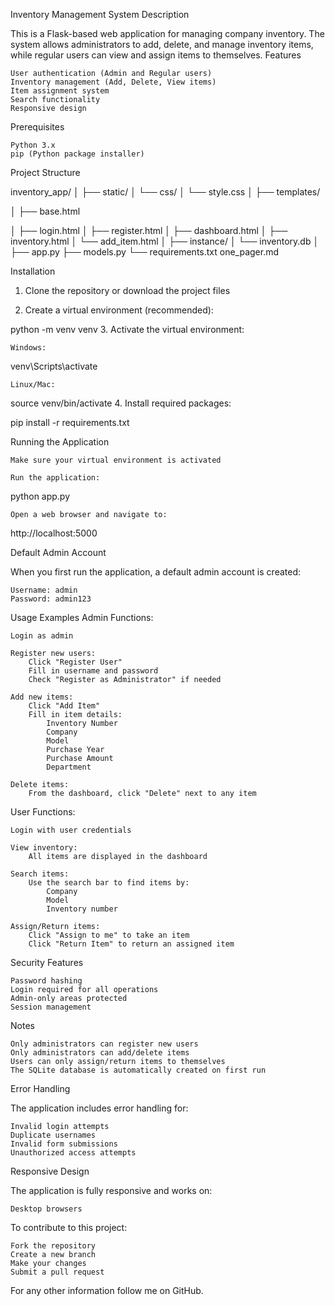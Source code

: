 Inventory Management System
Description

This is a Flask-based web application for managing company inventory. The system allows administrators to add, delete, and manage inventory items, while regular users can view and assign items to themselves.
Features

    User authentication (Admin and Regular users)
    Inventory management (Add, Delete, View items)
    Item assignment system
    Search functionality
    Responsive design

Prerequisites

    Python 3.x
    pip (Python package installer)

Project Structure

    
inventory_app/
│
├── static/
│   └── css/
│       └── style.css
│
├── templates/
    
│   ├── base.html

│   ├── login.html
│   ├── register.html
│   ├── dashboard.html
│   ├── inventory.html
│   └── add_item.html
│
├── instance/
│   └── inventory.db
│
├── app.py
├── models.py
└── requirements.txt
 one_pager.md


Installation

  1. Clone the repository or download the project files

  2. Create a virtual environment (recommended):

    
   python -m venv venv
  3. Activate the virtual environment:

    Windows:

    
venv\Scripts\activate

    

    Linux/Mac:

    
source venv/bin/activate
  4. Install required packages:

    
pip install -r requirements.txt


Running the Application

    Make sure your virtual environment is activated

    Run the application:

    
python app.py

    

    Open a web browser and navigate to:

    
http://localhost:5000

    

Default Admin Account

When you first run the application, a default admin account is created:

    Username: admin
    Password: admin123

Usage Examples
Admin Functions:

    Login as admin

    Register new users:
        Click "Register User"
        Fill in username and password
        Check "Register as Administrator" if needed

    Add new items:
        Click "Add Item"
        Fill in item details:
            Inventory Number
            Company
            Model
            Purchase Year
            Purchase Amount
            Department

    Delete items:
        From the dashboard, click "Delete" next to any item

User Functions:

    Login with user credentials

    View inventory:
        All items are displayed in the dashboard

    Search items:
        Use the search bar to find items by:
            Company
            Model
            Inventory number

    Assign/Return items:
        Click "Assign to me" to take an item
        Click "Return Item" to return an assigned item

Security Features

    Password hashing
    Login required for all operations
    Admin-only areas protected
    Session management

Notes

    Only administrators can register new users
    Only administrators can add/delete items
    Users can only assign/return items to themselves
    The SQLite database is automatically created on first run

Error Handling

The application includes error handling for:

    Invalid login attempts
    Duplicate usernames
    Invalid form submissions
    Unauthorized access attempts

Responsive Design

The application is fully responsive and works on:

    Desktop browsers


To contribute to this project:

    Fork the repository
    Create a new branch
    Make your changes
    Submit a pull request

For any other information follow me on GitHub.


